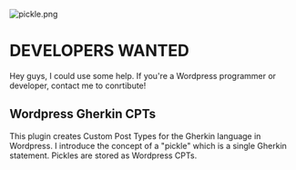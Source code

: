 ![pickle.png](https://bitbucket.org/repo/aAdo7g/images/3063536449-pickle.png)
# DEVELOPERS WANTED #
Hey guys, I could use some help. If you're a Wordpress programmer or developer, contact me to conrtibute!

## Wordpress Gherkin CPTs ##
This plugin creates Custom Post Types for the Gherkin language in Wordpress.
I introduce the concept of a "pickle" which is a single Gherkin statement.
Pickles are stored as Wordpress CPTs.